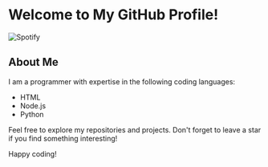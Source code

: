 # Welcome to My GitHub Profile!

<img src="https://media.giphy.com/media/3o7aDcz3uEu9Y8X9nO/giphy.gif" alt="Spotify ">



## About Me

I am a programmer with expertise in the following coding languages:

- HTML
- Node.js
- Python

Feel free to explore my repositories and projects. Don't forget to leave a star if you find something interesting!

Happy coding!
